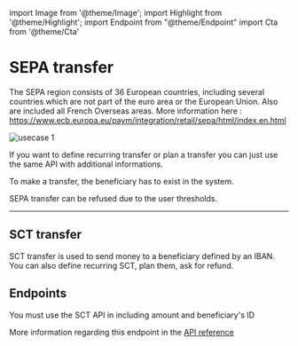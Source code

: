 import Image from '@theme/Image';
import Highlight from '@theme/Highlight';
import Endpoint from "@theme/Endpoint"
import Cta from '@theme/Cta'

# SEPA transfer

<Highlight>

The SEPA region consists of 36 European countries, including several countries which are not part of the euro area or the European Union. Also are included all French Overseas areas. More information here : https://www.ecb.europa.eu/paym/integration/retail/sepa/html/index.en.html

</Highlight>

<Image src="docs/SEPA OUT_EN.png" alt="usecase 1"/>

<Highlight type="tip">

If you want to define recurring transfer or plan a transfer you can just use the same API with additional informations.

</Highlight>

<Highlight type="caution">

To make a transfer, the beneficiary has to exist in the system.

</Highlight>

<Highlight type="danger">

SEPA transfer can be refused due to the user thresholds.

</Highlight>

---

## SCT transfer

SCT transfer is used to send money to a beneficiary defined by an IBAN. You can also define recurring SCT, plan them, ask for refund.

## Endpoints

You must use the SCT API in including amount and beneficiary's ID

More information regarding this endpoint in the [API reference](/api/Core)

<Endpoint apiUrl="/v1.0/migrationProxy" path="/api​/v1.0​/users​/{userid}​/kyc​/identitycontrol" method="post"/>

<!-- <Endpoint apiUrl="/v1.0/migrationProxy" path="​/api/v1.0/users/{userid}/cards/{id}" method="delete"/> -->

<Cta
  context="doc"
  ui="button"
  link="/api/Core"
  label="Try it out"
/>

